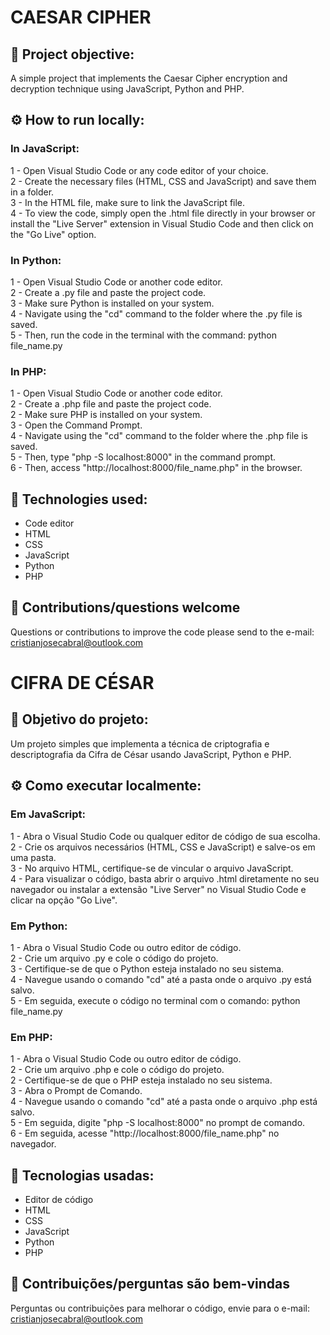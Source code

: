 # CAESAR CIPHER

## 📖 Project objective:

A simple project that implements the Caesar Cipher encryption and decryption technique using JavaScript, Python and PHP.

## ⚙️ How to run locally:

### In JavaScript:
1 - Open Visual Studio Code or any code editor of your choice.\
2 - Create the necessary files (HTML, CSS and JavaScript) and save them in a folder.\
3 - In the HTML file, make sure to link the JavaScript file.\
4 - To view the code, simply open the .html file directly in your browser or install the "Live Server" extension in Visual Studio Code and then click on the "Go Live" option.

### In Python:
1 - Open Visual Studio Code or another code editor.\
2 - Create a .py file and paste the project code.\
3 - Make sure Python is installed on your system.\
4 - Navigate using the "cd" command to the folder where the .py file is saved.\
5 - Then, run the code in the terminal with the command: python file_name.py

### In PHP:
1 - Open Visual Studio Code or another code editor.\
2 - Create a .php file and paste the project code.\
2 - Make sure PHP is installed on your system.\
3 - Open the Command Prompt.\
4 - Navigate using the "cd" command to the folder where the .php file is saved.\
5 - Then, type "php -S localhost:8000" in the command prompt.\
6 - Then, access "http://localhost:8000/file_name.php" in the browser.

## 📌 Technologies used:

- Code editor
- HTML
- CSS
- JavaScript
- Python
- PHP

## 🙋 Contributions/questions welcome

Questions or contributions to improve the code please send to the e-mail: cristianjosecabral@outlook.com

#

# CIFRA DE CÉSAR

## 📖 Objetivo do projeto:

Um projeto simples que implementa a técnica de criptografia e descriptografia da Cifra de César usando JavaScript, Python e PHP.

## ⚙️ Como executar localmente:

### Em JavaScript:
1 - Abra o Visual Studio Code ou qualquer editor de código de sua escolha.\
2 - Crie os arquivos necessários (HTML, CSS e JavaScript) e salve-os em uma pasta.\
3 - No arquivo HTML, certifique-se de vincular o arquivo JavaScript.\
4 - Para visualizar o código, basta abrir o arquivo .html diretamente no seu navegador ou instalar a extensão "Live Server" no Visual Studio Code e clicar na opção "Go Live".

### Em Python:
1 - Abra o Visual Studio Code ou outro editor de código.\
2 - Crie um arquivo .py e cole o código do projeto.\
3 - Certifique-se de que o Python esteja instalado no seu sistema.\
4 - Navegue usando o comando "cd" até a pasta onde o arquivo .py está salvo.\
5 - Em seguida, execute o código no terminal com o comando: python file_name.py

### Em PHP:
1 - Abra o Visual Studio Code ou outro editor de código.\
2 - Crie um arquivo .php e cole o código do projeto.\
2 - Certifique-se de que o PHP esteja instalado no seu sistema.\
3 - Abra o Prompt de Comando.\
4 - Navegue usando o comando "cd" até a pasta onde o arquivo .php está salvo.\
5 - Em seguida, digite "php -S localhost:8000" no prompt de comando.\
6 - Em seguida, acesse "http://localhost:8000/file_name.php" no navegador.

## 📌 Tecnologias usadas:

- Editor de código
- HTML
- CSS
- JavaScript
- Python
- PHP

## 🙋 Contribuições/perguntas são bem-vindas

Perguntas ou contribuições para melhorar o código, envie para o e-mail: cristianjosecabral@outlook.com
